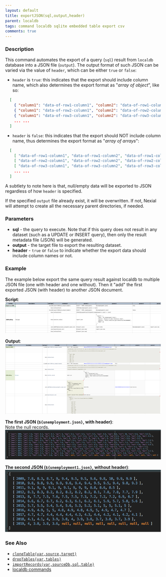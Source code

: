 ```yaml
---
layout: default
title: exportJSON(sql,output,header)
parent: localdb
tags: command localdb sqlite embedded table export csv
comments: true
---
```



### Description
This command automates the export of a query (`sql`) result from `localdb` database into a JSON file (`output`). The
output format of such JSON can be varied via the value of `header`, which can be either `true` or `false`:

- `header` is `true`: this indicates that the export should include column name, which also determines the export format
  as "_array of object_", like so:
```json
  [
    { "column1": "data-of-row1-column1", "column2": "data-of-row1-column2", "column3": "data-of-row1-column3" },
    { "column1": "data-of-row2-column1", "column2": "data-of-row2-column2", "column3": "data-of-row2-column3" },
    { "column1": "data-of-row3-column1", "column2": "data-of-row3-column2", "column3": "data-of-row3-column3" },
    ... ...
  ]
```

- `header` is `false`: this indicates that the export should NOT include column name, thus determines the export 
  format as "_array of arrays_":
```json
  [
    [ "data-of-row1-column1", "data-of-row1-column2", "data-of-row1-column3" ],
    [ "data-of-row2-column1", "data-of-row2-column2", "data-of-row2-column3" ],
    [ "data-of-row3-column1", "data-of-row3-column2", "data-of-row3-column3" ],
    ... ...
  ]
```

A subtlety to note here is that, null/empty data will be exported to JSON regardless of how `header` is specified.

If the specified `output` file already exist, it will be overwritten. If not, Nexial will attempt to create all the 
necessary parent directories, if needed.


### Parameters
- **sql** - the query to execute. Note that if this query does not result in any dataset (such as a UPDATE or 
  INSERT query), then only the result metadata file (JSON) will be generated.
- **output** - the target file to export the resulting dataset.
- **header** - `true` or `false` to indicate whether the export data should include column names or not.


### Example
The example below export the same query result against localdb to multiple JSON file (one with header and one without). 
Then it "add" the first exported JSON (with header) to another JSON document.

**Script**:<br/>
![](image/exportJSON_01.png)

**Output**:<br/>
![](image/exportJSON_02.png)

**The first JSON (`${unemployment.json}`, with header)**:<br/>
Note the null records.<br/>
![](image/exportJSON_03.png)

**The second JSON (`${unemployment1.json}`, without header)**:<br/>
![](image/exportJSON_04.png)


### See Also
- [`cloneTable(var,source,target)`](cloneTable(var,source,target))
- [`dropTables(var,tables)`](dropTables(var,tables))
- [`importRecords(var,sourceDb,sql,table)`](importRecords(var,sourceDb,sql,table))
- [localdb commands](index#available-commands)